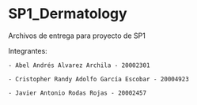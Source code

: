 # SP1_Dermatology
Archivos de entrega para proyecto de SP1 

Integrantes:

    - Abel Andrés Alvarez Archila - 20002301

    - Cristopher Randy Adolfo García Escobar - 20004923

    - Javier Antonio Rodas Rojas - 20002457

